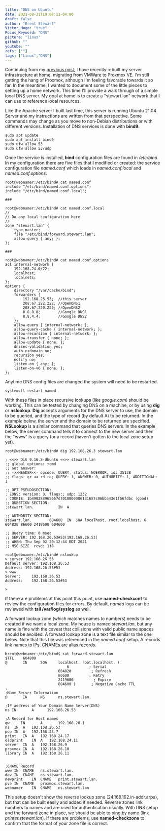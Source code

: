 ```yaml
---
title: "DNS on Ubuntu"
date: 2021-08-31T19:08:11-04:00
draft: false
author: "Brent Stewart"
Victor_Hugo: "true"
Focus_Keyword: "DNS"
picture: "linux"
github: ""
youtube: ""
refs: [""]
tags: ["Linux","DNS"]
---
```

Continuing from my [previous post](/posts/210830_apache/), I have recently rebuilt my server infrastructure at home, migrating from VMWare to Proxmox VE.  I'm still getting the hang of Proxmox, although I'm feeling favorable towards it so far.  In the meantime, I wanted to document some of the little pieces to setting up a home network.  This time I'll provide a walk through of a simple local DNS server.  My goal at home is to create a "stewart.lan" network that I can use to reference local resources.

Like the Apache server I built last time, this server is running Ubuntu 21.04 Server and my instructions are written from that perspective.  Some commands may change as you move to non-Debian distributions or with different versions.  Installation of DNS services is done with __bind9__.

    sudo apt update
    sudo apt install bind9
    sudo ufw allow 53
    sudo ufw allow 53/udp

Once the service is installed, __bind__ configuration files are found in _/etc/bind_.  In my configuration there are five files that I modified or created: the service configuration file _named.conf_ which loads in _named.conf.local_ and _named.conf.options_.

    root@webnamer:/etc/bind# cat named.conf
    include "/etc/bind/named.conf.options";
    include "/etc/bind/named.conf.local";

    ###

    root@webnamer:/etc/bind# cat named.conf.local
    //
    // Do any local configuration here
    //
    zone "stewart.lan" {
	    type master;
	    file "/etc/bind/forward.stewart.lan";
	    allow-query { any; };
    };

    ###
    
    root@webnamer:/etc/bind# cat named.conf.options 
    acl internal-network {
	    192.168.24.0/22;
	    localhost;
	    localnets;
    };
    options {
	    directory "/var/cache/bind";
	    forwarders {
		    192.168.26.53;  //this server
		    208.67.222.222; //OpenDNS1
		    208.67.220.220; //OpenDNS2
		    8.8.8.8;        //Google DNS1
		    8.8.4.4;        //Google DNS2
	    };
        allow-query { internal-network; };
	    allow-query-cache { internal-network; };
        allow-recursion { internal-network; };
        allow-transfer { none; };
        allow-update { none; };
        dnssec-validation yes;
        auth-nxdomain no;
        recursion yes;
        notify no;
        listen-on { any; };
        listen-on-v6 { none; };
    };
Anytime DNS config files are changed the system will need to be restarted.

    systemctl restart named


With these files in place recursive lookups (like _google.com_) should be working.  This can be tested by changing DNS on a machine, or by using __dig__ or __nslookup__.  __Dig__ accepts arguments for the DNS server to use, the domain to be queried, and the type of record (by default A) to be returned.  In the example below, the server and the domain to be returned are specified.   __NSLookup__ is a similar command that queries DNS servers.  In the example below, the server command tells it to connect to the new server and then the "www" is a query for a record (haven't gotten to the local zone setup yet).  

    root@webnamer:/etc/bind# dig 192.168.26.3 stewart.lan

    ; <<>> DiG 9.16.8-Ubuntu <<>> stewart.lan
    ;; global options: +cmd
    ;; Got answer:
    ;; ->>HEADER<<- opcode: QUERY, status: NOERROR, id: 35138
    ;; flags: qr aa rd ra; QUERY: 1, ANSWER: 0, AUTHORITY: 1, ADDITIONAL: 1

    ;; OPT PSEUDOSECTION:
    ; EDNS: version: 0, flags:; udp: 1232
    ; COOKIE: 1b490288965657d7010000006131687c06bba43e1f56fdbc (good)
    ;; QUESTION SECTION:
    ;stewart.lan.			IN	A

    ;; AUTHORITY SECTION:
    stewart.lan.		604600	IN	SOA	localhost. root.localhost. 6 604820 86600 2419600 604600

    ;; Query time: 0 msec
    ;; SERVER: 192.168.26.53#53(192.168.26.53)
    ;; WHEN: Thu Sep 02 20:12:44 EDT 2021
    ;; MSG SIZE  rcvd: 118

    root@webnamer:/etc/bind# nslookup
    > server 192.168.26.53
    Default server: 192.168.26.53
    Address: 192.168.26.53#53
    > www
    Server:		192.168.26.53
    Address:	192.168.26.53#53

    > 

If there are problems at this point this point, use __named-checkconf__ to review the configuration files for errors.  By default, _named_ logs can be reviewed with __tail /var/log/syslog__ as well.

A forward lookup zone (which matches names to numbers) needs to be created if we want a local zone.  My house is named _stewart.lan_, but any name is fine with the caveat that collisions with valid public name spaces should be avoided.  A forward lookup zone is a text file similar to the one below.  Note that this file was referenced in the _named.conf_ setup.  A records link names to IPs.  CNAMEs are alias records.

    brent@webnamer:/etc/bind$ cat forward.stewart.lan
    $TTL    604800
    @       IN      SOA     localhost. root.localhost. (
                                6         ; Serial
                            604820         ; Refresh
                            86600         ; Retry
                            2419600         ; Expire
                            604600 )       ; Negative Cache TTL
    ;
    ;Name Server Information
    @       IN      NS      ns.stewart.lan.

    ;IP address of Your Domain Name Server(DNS)
    ns IN       A      192.168.26.53

    ;A Record for Host names
    gw     IN       A       192.168.26.1
    ns	IN	A	192.168.26.53
    pop	IN	A	192.168.25.7
    print	IN	A	192.168.24.17
    oldprint	IN	A	192.168.24.11
    server	IN	A	192.168.26.9
    proxmox	IN	A	192.168.26.10
    library	IN	A	192.168.26.11


    ;CNAME Record
    www	IN	CNAME	ns.stewart.lan.
    dav	IN	CNAME	ns.stewart.lan.
    newprint	IN	CNAME	print.stewart.lan.
    pve	IN	CNAME	proxmox.stewart.lan.
    webnamer	IN	CNAME	ns.stewart.lan


This setup doesn't show the reverse lookup zone (24.168.192.in-addr.arpa), but that can be built easily and added if needed.  Reverse zones link numbers to names and are used for authentication usually.  With DNS setup and the forward zone in place, we should be able to ping by name (link _printer.stewart.lan_).  If there are problems, use __named-checkzone__ to confirm that the format of your zone file is correct.